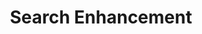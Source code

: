 ---
title: Search Enhancement
weight: 24
# If the index.md file `is_empty`, the sidebar will display the first child link as the main entry
is_empty: true
build:
  render: never
partition: build
---